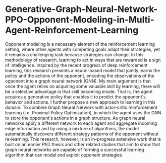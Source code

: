# Generative-Graph-Neural-Network-PPO-Opponent-Modeling-in-Multi-Agent-Reinforcement-Learning
Opponent modeling is a necessary element of the reinforcement learning setting, where other agents with competing goals adapt their strategies, yet it remains a challenging task because strategies can change. In this methodology of research, learning to act in ways that are rewarded is a sign of intelligence. Inspired by the recent progress of deep reinforcement learning, this research presents a neural-based model that jointly learns the policy and the actions of the opponent, encoding the observations of the opponent into a graph neural network (GNN). My main argument is that once the agent relies on acquiring some valuable skill by learning, there will be a selective advantage in that skill becoming innate. That is, the agent acquires a generative policy that enables it to predict the opponent's behavior and actions. I further propose a new approach to learning in this domain: To combine Graph Neural Network with actor-critic reinforcement learning (i.e. Proximal Policy Optimization), in which the agent uses the GNN to store the opponent's actions in a graph structure. As graph neural networks apply a different network to each agent and aggregate incoming edge information and by using a mixture of algorithms, the model automatically discovers different strategy patterns of the opponent without re-learning. This research, however, is an in–progress extensive work that is built on an earlier PhD thesis and other related studies that aim to show that graph neural networks are capable of forming a successful learning algorithm that can model and exploit opponent strategies
